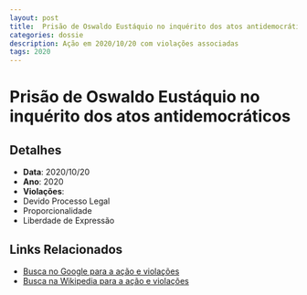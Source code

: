 ```yaml
---
layout: post
title:  Prisão de Oswaldo Eustáquio no inquérito dos atos antidemocráticos
categories: dossie
description: Ação em 2020/10/20 com violações associadas
tags: 2020
---
```


# Prisão de Oswaldo Eustáquio no inquérito dos atos antidemocráticos

## Detalhes
- **Data**: 2020/10/20
- **Ano**: 2020
- **Violações**:
- Devido Processo Legal
- Proporcionalidade
- Liberdade de Expressão

## Links Relacionados
- [Busca no Google para a ação e violações](https://www.google.com/search?q=%22Alexandre%20de%20Moraes%22%20Pris%C3%A3o%20de%20Oswaldo%20Eust%C3%A1quio%20no%20inqu%C3%A9rito%20dos%20atos%20antidemocr%C3%A1ticos%20Devido%20Processo%20Legal%20Proporcionalidade%20Liberdade%20de%20Express%C3%A3o%202020)
- [Busca na Wikipedia para a ação e violações](https://en.wikipedia.org/w/index.php?search=%22Alexandre%20de%20Moraes%22%20Pris%C3%A3o%20de%20Oswaldo%20Eust%C3%A1quio%20no%20inqu%C3%A9rito%20dos%20atos%20antidemocr%C3%A1ticos%20Devido%20Processo%20Legal%20Proporcionalidade%20Liberdade%20de%20Express%C3%A3o%202020)
